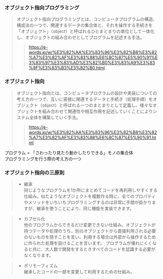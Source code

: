### オブジェクト指向プログラミング
> オブジェクト指向プログラミングとは、コンピュータプログラムの構造、構成法の一つで、関連するデータの集合体と、それを操作する手続きを「オブジェクト」（object）と呼ばれるひとまとまりの単位として一体化し、オブジェクトの組み合わせとしてプログラムを記述する手法。
>> https://e-words.jp/w/%E3%82%AA%E3%83%96%E3%82%B8%E3%82%A7%E3%82%AF%E3%83%88%E6%8C%87%E5%90%91%E3%83%97%E3%83%AD%E3%82%B0%E3%83%A9%E3%83%9F%E3%83%B3%E3%82%B0.html

### オブジェクト指向
> オブジェクト指向とは、コンピュータプログラムの設計や実装についての考え方の一つで、互いに密接に関連するデータと手続き（処理手順）をオブジェクト（object）と呼ばれる一つのまとまりとして定義し、様々なオブジェクトを組み合わせて関連性や相互作用を記述していくことによりシステム全体を構築していく手法。
>> https://e-words.jp/w/%E3%82%AA%E3%83%96%E3%82%B8%E3%82%A7%E3%82%AF%E3%83%88%E6%8C%87%E5%90%91.html

プログラム = 「さわったり見たり動かしたりできる」モノの集合体  
プログラミングを行う際の考え方の一つ  

### オブジェクト指向の三原則
> - 継承  
同じようなプログラムを1か所にまとめてコードを再利用しやすくする仕組み。似たようなオブジェクトを複数作る時に、全てのプロパティやメソッドをいちいちプログラミングするのは非常に手間が掛かりますが、継承を使うことにより、同じ機能を実装できます。

> - カプセル化  
他のプログラムからできるだけ変更できない仕組み。オブジェクトが持つデータや処理のうち、別のオブジェクトから直接利用される必要のないものを隠すことを言い、利用する場合は外部から操作するために作られた処理を設けることを言います。
プログラムが壊れにくくなると共に、大人数で開発をするときすべてのコードを認識する必要がなくなります。

> - ポリモーフィズム  
継承したコードの一部を変更して利用するための仕組み。